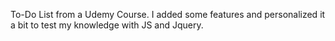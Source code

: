 To-Do List from a Udemy Course. I added some features and personalized it a bit to test my knowledge with JS and Jquery.
